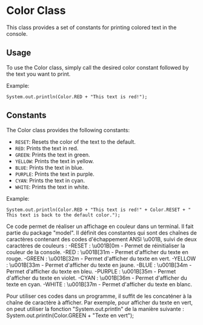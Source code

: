 
# Color Class
This class provides a set of constants for printing colored text in the console.

## Usage
To use the Color class, simply call the desired color constant followed by the text you want to print.

Example:
```
System.out.println(Color.RED + "This text is red!");
```

## Constants
The Color class provides the following constants:

- `RESET`: Resets the color of the text to the default.
- `RED`: Prints the text in red.
- `GREEN`: Prints the text in green.
- `YELLOW`: Prints the text in yellow.
- `BLUE`: Prints the text in blue.
- `PURPLE`: Prints the text in purple.
- `CYAN`: Prints the text in cyan.
- `WHITE`: Prints the text in white.

Example:
```
System.out.println(Color.RED + "This text is red!" + Color.RESET + " This text is back to the default color.");
```


Ce code permet de réaliser un affichage en couleur dans un terminal. Il fait partie du package "model". Il définit des constantes qui sont des chaînes de caractères contenant des codes d'échappement ANSI \u001B, suivi de deux caractères de couleurs :
-RESET : \u001B[0m - Permet de réinitialiser la couleur de la console.
-RED : \u001B[31m - Permet d'afficher du texte en rouge.
-GREEN : \u001B[32m - Permet d'afficher du texte en vert.
-YELLOW : \u001B[33m - Permet d'afficher du texte en jaune.
-BLUE : \u001B[34m - Permet d'afficher du texte en bleu.
-PURPLE : \u001B[35m - Permet d'afficher du texte en violet.
-CYAN : \u001B[36m - Permet d'afficher du texte en cyan.
-WHITE : \u001B[37m - Permet d'afficher du texte en blanc.

Pour utiliser ces codes dans un programme, il suffit de les concaténer à la chaîne de caractère à afficher. 
Par exemple, pour afficher du texte en vert, on peut utiliser la fonction "System.out.println" de la manière suivante :
System.out.println(Color.GREEN + "Texte en vert");
